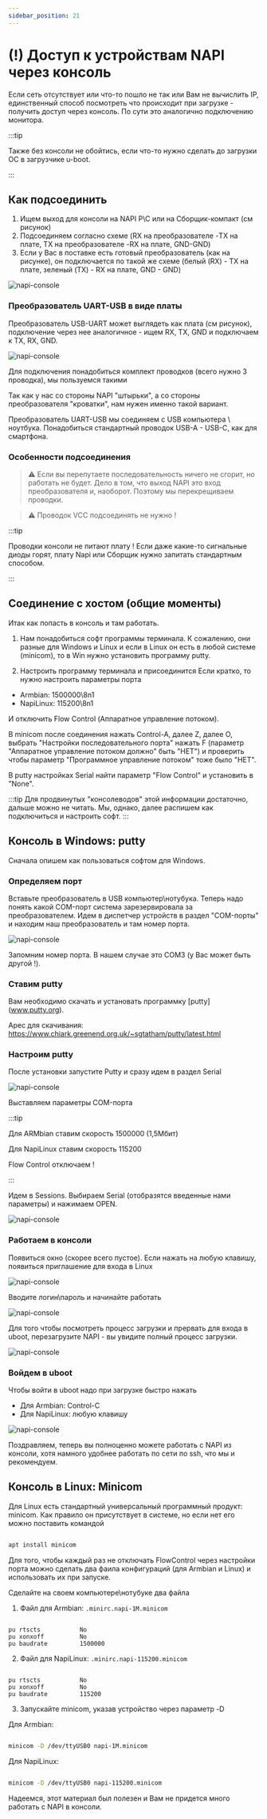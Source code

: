 ```yaml
---
sidebar_position: 21
---
```


# (!) Доступ к устройствам NAPI через консоль

Если сеть отсутствует или что-то пошло не так или Вам не вычислить IP, единственный способ посмотреть что происходит при загрузке - получить доступ через консоль. По сути это аналогично подключению монитора. 

:::tip

Также без консоли не обойтись, если  что-то нужно сделать до загрузки ОС в загрузчике u-boot. 

:::


## Как подсоединить

1. Ищем выход для консоли на NAPI P\C или на Сборщик-компакт (см рисунок)
2. Подсоединяем согласно схеме (RX на преобразователе -TX на плате, TX на преобразователе -RX на плате, GND-GND)
3. Если у Вас в поставке есть готовый преобразователь (как на рисунке), он подключается по такой же схеме (белый (RX) - TX на плате, зеленый (TX) - RX на плате, GND - GND)

![napi-console](img-console/c1.jpg)

### Преобразователь UART-USB в виде платы

Преобразователь USB-UART может выглядеть как плата (см рисунок),
подключение через нее аналогичное - ищем RX, TX, GND и подключаем к TX, RX, GND.

![napi-console](img-console/c2.jpg)

Для подключения понадобиться комплект проводков (всего нужно 3 проводка), мы пользуемся такими 


Так как у нас со стороны NAPI "штырьки", а со стороны преобразователя "кроватки", нам нужен именно такой вариант. 

Преобразователь UART-USB мы соединяем с USB компьютера \ ноутбука. Понадобиться стандартный проводок USB-A - USB-C, как для смартфона. 

### Особенности подсоединения

>:warning: Если вы перепутаете последовательность ничего не сгорит, но работать не будет. Дело в том, что выход NAPI это вход преобразователя и, наоборот. Поэтому мы перекрещиваем проводки. 

>:warning: Проводок VCC подсоединять не нужно !

:::tip

Проводки консоли не питают плату ! Если даже какие-то сигнальные диоды горят, плату Napi или Сборщик нужно запитать стандартным способом. 

:::

## Соединение с хостом (общие моменты)

Итак как попасть в консоль и там работать. 

1. Нам понадобиться софт программы терминала. К сожалению, они разные для Windows и Linux и если в Linux он есть в любой системе (minicom), то в Win нужно установить программу putty. 

2. Настроить программу терминала и присоединится
Если кратко, то нужно настроить параметры порта

- Armbian: 1500000\8n1
- NapiLinux: 115200\8n1

И отключить Flow Control (Аппаратное управление потоком).

В minicom после соединения нажать Control-A, далее Z, далее O, выбрать "Настройки последовательного порта" нажать F (параметр "Аппаратное управление потоком должно" быть "НЕТ") и проверить чтобы параметр "Программное управление потоком" тоже было "НЕТ".

В putty настройках Serial найти параметр "Flow Control" и установить в "None".

:::tip
Для продвинутых "консолеводов" этой информации достаточно, дальше можно не читать. Мы, однако, далее распишем как подключиться и настроить софт. 
:::


## Консоль в Windows: putty

Сначала опишем как пользоваться софтом для Windows. 

### Определяем порт

Вставьте преобразователь в USB компьютер\нотубука. Теперь надо понять какой COM-порт система зарезервировала за преобразователем. Идем в диспетчер устройств в раздел  "COM-порты" и находим наш преобразователь и там номер порта.

![napi-console](img-console/win-1.jpg)

Запомним номер порта. В нашем случае это COM3 (у Вас может быть другой !).

### Ставим putty

Вам необходимо скачать и установать программку [putty] (www.putty.org). 

Арес для скачивания: https://www.chiark.greenend.org.uk/~sgtatham/putty/latest.html

### Настроим putty

После установки запустите Putty и сразу идем в раздел Serial

![napi-console](img-console/putty-1.jpg)

Выставляем параметры COM-порта

:::tip

Для ARMbian ставим скорость 1500000 (1,5Мбит)

Для NapiLinux ставим скорость 115200

Flow Control отключаем !

:::

Идем в Sessions. Выбираем Serial (отобразятся введенные нами параметры) и нажимаем OPEN.

![napi-console](img-console/putty-2.jpg)

### Работаем в консоли

Появиться окно (скорее всего пустое). Если нажать на любую клавишу, 
появиться приглашение для входа в Linux

![napi-console](img-console/putty-3.jpg)

Вводите логин\пароль и начинайте работать

![napi-console](img-console/putty-4.jpg)

Для того чтобы посмотреть процесс загрузки и прервать для входа в uboot, перезагрузите NAPI - вы увидите полный процесс загрузки.

![napi-console](img-console/putty-5.jpg)

### Войдем в uboot

Чтобы войти в uboot надо при загрузке быстро нажать 

- Для Armbian: Control-C
- Для NapiLinux: любую клавишу

![napi-console](img-console/putty-6.jpg)

Поздравляем, теперь вы полноценно можете работать c NAPI из консоли, хотя намного удобнее работать по сети по ssh, что мы и рекомендуем.  


## Консоль в Linux: Minicom

Для Linux есть стандартный универсальный программный продукт: minicom. Как правило он присутствует в системе, но если нет его можно поставить командой

```bash

apt install minicom

```

Для того, чтобы каждый раз не отключать FlowControl через настройки порта можно сделать два фаила конфигураций (для Armbian и Linux) и использовать их при запуске.

Сделайте на своем компьютере\нотубуке два файла 

1. Файл для Armbian:  `.minirc.napi-1M.minicom`
```text

pu rtscts           No 
pu xonxoff          No
pu baudrate         1500000 

```
2. Файл для NapiLinux: `.minirc.napi-115200.minicom`
   
```text

pu rtscts           No 
pu xonxoff          No
pu baudrate         115200 

```

3. Запускайте minicom, указав устройство через параметр -D

Для Armbian: 

```bash

minicom -D /dev/ttyUSB0 napi-1M.minicom

```

Для NapiLinux: 

```bash

minicom -D /dev/ttyUSB0 napi-115200.minicom

```

Надеемся, этот материал был полезен и Вам не придется много работать с NAPI в консоли.
